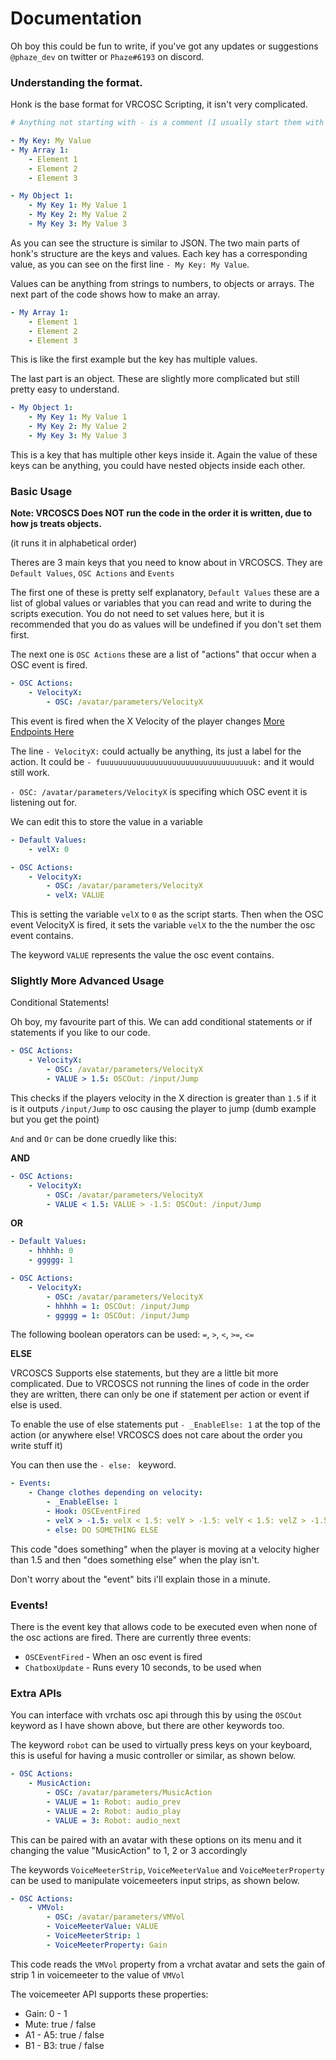 # Documentation

Oh boy this could be fun to write, if you've got any updates or suggestions `@phaze_dev` on twitter or `Phaze#6193` on discord.

### Understanding the format.

Honk is the base format for VRCOSC Scripting, it isn't very complicated.

```yml
# Anything not starting with - is a comment (I usually start them with // of # to show its a comment anyways).

- My Key: My Value
- My Array 1:
    - Element 1
    - Element 2
    - Element 3

- My Object 1:
    - My Key 1: My Value 1
    - My Key 2: My Value 2
    - My Key 3: My Value 3
```

As you can see the structure is similar to JSON. The two main parts of honk's structure are the keys and values. Each key has a corresponding value, as you can see on the first line `- My Key: My Value`.

Values can be anything from strings to numbers, to objects or arrays. The next part of the code shows how to make an array.

```yml
- My Array 1:
    - Element 1
    - Element 2
    - Element 3
```

This is like the first example but the key has multiple values.

The last part is an object. These are slightly more complicated but still pretty easy to understand.

```yml
- My Object 1:
    - My Key 1: My Value 1
    - My Key 2: My Value 2
    - My Key 3: My Value 3
```

This is a key that has multiple other keys inside it. Again the value of these keys can be anything, you could have nested objects inside each other.

### Basic Usage

**Note: VRCOSCS Does NOT run the code in the order it is written, due to how js treats objects.**

(it runs it in alphabetical order)

Theres are 3 main keys that you need to know about in VRCOSCS. They are `Default Values`, `OSC Actions` and `Events`

The first one of these is pretty self explanatory, `Default Values` these are a list of global values or variables that you can read and write to during the scripts execution. You do not need to set values here, but it is recommended that you do as values will be undefined if you don't set them first.

The next one is `OSC Actions` these are a list of "actions" that occur when a OSC event is fired.

```yml
- OSC Actions:
    - VelocityX:
        - OSC: /avatar/parameters/VelocityX
```

This event is fired when the X Velocity of the player changes [More Endpoints Here](https://docs.vrchat.com/docs/osc-avatar-parameters)

The line `- VelocityX:` could actually be anything, its just a label for the action. It could be `- fuuuuuuuuuuuuuuuuuuuuuuuuuuuuuuuuuuk:` and it would still work.

`- OSC: /avatar/parameters/VelocityX` is specifing which OSC event it is listening out for.

We can edit this to store the value in a variable

```yml
- Default Values:
    - velX: 0

- OSC Actions:
    - VelocityX:
        - OSC: /avatar/parameters/VelocityX
        - velX: VALUE
```

This is setting the variable `velX` to `0` as the script starts. Then when the OSC event VelocityX is fired, it sets the variable `velX` to the the number the osc event contains.

The keyword `VALUE` represents the value the osc event contains.

### Slightly More Advanced Usage

Conditional Statements!

Oh boy, my favourite part of this. We can add conditional statements or if statements if you like to our code.

```yml
- OSC Actions:
    - VelocityX:
        - OSC: /avatar/parameters/VelocityX
        - VALUE > 1.5: OSCOut: /input/Jump
```

This checks if the players velocity in the X direction is greater than `1.5` if it is it outputs `/input/Jump` to osc causing the player to jump (dumb example but you get the point)

`And` and `Or` can be done cruedly like this:

**AND**
```yml
- OSC Actions:
    - VelocityX:
        - OSC: /avatar/parameters/VelocityX
        - VALUE < 1.5: VALUE > -1.5: OSCOut: /input/Jump
```

**OR**
```yml
- Default Values:
    - hhhhh: 0
    - ggggg: 1

- OSC Actions:
    - VelocityX:
        - OSC: /avatar/parameters/VelocityX
        - hhhhh = 1: OSCOut: /input/Jump
        - ggggg = 1: OSCOut: /input/Jump
```

The following boolean operators can be used: 
`=`, `>`, `<`, `>=`, `<=`

**ELSE**

VRCOSCS Supports else statements, but they are a little bit more complicated. Due to VRCOSCS not running the lines of code in the order they are written, there can only be one if statement per action or event if else is used.

To enable the use of else statements put `- _EnableElse: 1` at the top of the action (or anywhere else! VRCOSCS does not care about the order you write stuff it)

You can then use the `- else: ` keyword.

```yml
- Events:
    - Change clothes depending on velocity:
        - _EnableElse: 1
        - Hook: OSCEventFired
        - velX > -1.5: velX < 1.5: velY > -1.5: velY < 1.5: velZ > -1.5: velZ < 1.5: DO SOMETHING
        - else: DO SOMETHING ELSE
```

This code "does something" when the player is moving at a velocity higher than 1.5 and then "does something else" when the play isn't.

Don't worry about the "event" bits i'll explain those in a minute.

### Events!

There is the event key that allows code to be executed even when none of the osc actions are fired. There are currently three events:
- `OSCEventFired` - When an osc event is fired
- `ChatboxUpdate` - Runs every 10 seconds, to be used when 

### Extra APIs

You can interface with vrchats osc api through this by using the `OSCOut` keyword as I have shown above, but there are other keywords too.

The keyword `robot` can be used to virtually press keys on your keyboard, this is useful for having a music controller or similar, as shown below.

```yml
- OSC Actions:
    - MusicAction:
        - OSC: /avatar/parameters/MusicAction
        - VALUE = 1: Robot: audio_prev
        - VALUE = 2: Robot: audio_play
        - VALUE = 3: Robot: audio_next
```

This can be paired with an avatar with these options on its menu and it changing the value "MusicAction" to 1, 2 or 3 accordingly

The keywords `VoiceMeeterStrip`, `VoiceMeeterValue` and `VoiceMeeterProperty` can be used to manipulate voicemeeters input strips, as shown below.

```yml
- OSC Actions:
    - VMVol:
        - OSC: /avatar/parameters/VMVol
        - VoiceMeeterValue: VALUE
        - VoiceMeeterStrip: 1
        - VoiceMeeterProperty: Gain
```

This code reads the `VMVol` property from a vrchat avatar and sets the gain of strip 1 in voicemeeter to the value of `VMVol`

The voicemeeter API supports these properties:
- Gain: 0 - 1
- Mute: true / false
- A1 - A5: true / false
- B1 - B3: true / false
